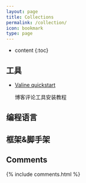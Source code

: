 ```yaml
---
layout: page
title: Collections
permalink: /collection/
icon: bookmark
type: page
---
```


* content
{:toc}

## 工具

* [Valine quickstart](https://valine.js.org/quickstart.html)

    博客评论工具安装教程

## 编程语言



## 框架&脚手架


## Comments

{% include comments.html %}
